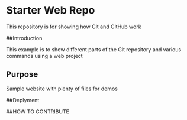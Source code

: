 # Starter Web Repo

This repository is for showing how Git and GitHub work

##Introduction 

This example is to show different parts of the Git repository and various commands using a web project

## Purpose

Sample website with plenty of files for demos

##Deplyment

##HOW TO CONTRIBUTE